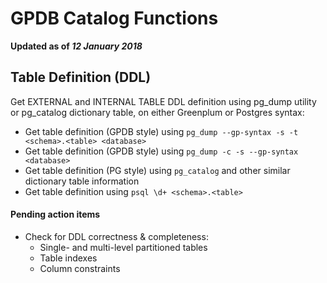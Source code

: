 # GPDB Catalog Functions

**Updated as of _12 January 2018_**

## Table Definition (DDL)
Get EXTERNAL and INTERNAL TABLE DDL definition using pg_dump utility or pg_catalog dictionary table, on either Greenplum or Postgres syntax:
- Get table definition (GPDB style) using `pg_dump --gp-syntax -s -t <schema>.<table> <database>`
- Get table definition (GPDB style) using `pg_dump -c -s --gp-syntax <database>`
- Get table definition (PG style) using `pg_catalog` and other similar dictionary table information
- Get table definition using `psql \d+ <schema>.<table>`

#### Pending action items
- Check for DDL correctness & completeness:
  - Single- and multi-level partitioned tables
  - Table indexes
  - Column constraints
